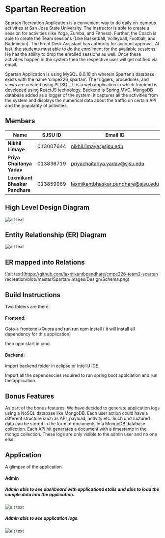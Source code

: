 # Spartan Recreation

Spartan Recreation Application is a convenient way to do daily on-campus activities at San Jose State University. The Instructor is able to create a session for activities (like Yoga, Zumba, and Fitness). Further, the Coach is able to create the Team sessions (Like Basketball, Volleyball, Football, and Badminton). The Front Desk Assistant has authority for account approval. At last, the students must able to do the enrollment for the available sessions. He has the ability to drop the enrolled sessions as well. Once these activities happen in the system then the respective user will get notified via email.
 
Spartan Application is using MySQL 8.0.18 on wherein Spartan’s database exists with the name ‘cmpe226_spartan’. The triggers, procedures, and views are created using PL/SQL. It is a web application in which frontend is developed using ReactJS technology, Backend is Spring MVC. MongoDB database added as a logger of the system. It captures all the activities from the system and displays the numerical data about the traffic on certain API and the popularity of activities.


## Members 

   | Name                           | SJSU ID    |             Email ID                  | 
   |--------------------------------|------------|---------------------------------------|
   | **Nikhil Limaye**              | 013007644  |     nikhil.limaye@sjsu.edu            |
   | **Priya  Chaitanya Yadav**     | 013836719  |      priyachaitanya.yadav@sjsu.edu    | 
   | **Laxmikant Bhaskar Pandhare** | 013859989  |  laxmikantbhaskar.pandhare@sjsu.edu   |
   

## High Level Design Diagram
![alt text](https://github.com/laxmikantbpandhare/cmpe226-team2-spartan-recreation/blob/master/Spartan/images/Design/architecture.png)

## Entity Relationship (ER) Diagram

![alt text](https://github.com/laxmikantbpandhare/cmpe226-team2-spartan-recreation/blob/master/Spartan/images/Design/ER.png)

## ER mapped into Relations

![alt text](https://github.com/laxmikantbpandhare/cmpe226-team2-spartan recreation/blob/master/Spartan/images/Design/Schema.png)


## Build Instructions

Two folders are there: 

#### Frontend: 

Goto-> frontend->Quora and run run npm install ( it will install all dependency for this application) 

then npm start in cmd. 

#### Backend: 

import backend folder in eclipse or IntelliJ IDE. 

Import all the dependeccies required to run spring boot applciation and run the application.

## Bonus Features

As part of the bonus features, We have decided to generate application logs using a NoSQL database like MongoDB. Each user action could have a different structure such as API, payload, activity etc. Such unstructured data can be stored in the form of documents in a MongoDB database collection. Each API hit generates a document with a timestamp in the mongo collection. These logs are only visible to the admin user and no one else. 

## Application
A glimpse of the application

#### Admin

##### Admin able to see dashboard with applicationd etails and able to load the sample data into the application.

![alt text](https://github.com/laxmikantbpandhare/cmpe226-team2-spartan-recreation/blob/master/Spartan/images/application/Admin/Admin%20Dashboard.png)

##### Admin able to see application logs.

![alt text](https://github.com/laxmikantbpandhare/cmpe226-team2-spartan-recreation/blob/master/Spartan/images/application/Admin/Application%20Logs.png)
